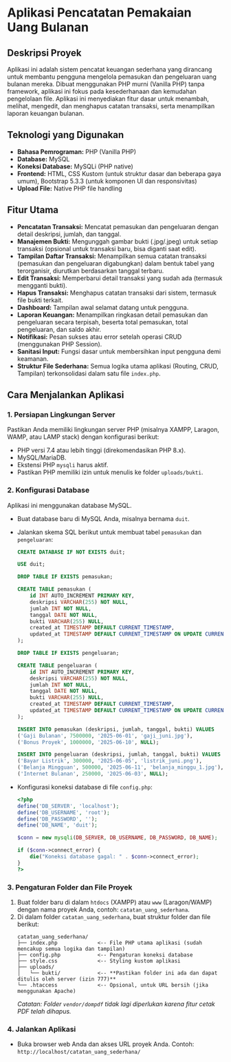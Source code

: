 # Aplikasi Pencatatan Pemakaian Uang Bulanan

## Deskripsi Proyek
Aplikasi ini adalah sistem pencatat keuangan sederhana yang dirancang untuk membantu pengguna mengelola pemasukan dan pengeluaran uang bulanan mereka. Dibuat menggunakan PHP murni (Vanilla PHP) tanpa framework, aplikasi ini fokus pada kesederhanaan dan kemudahan pengelolaan file. Aplikasi ini menyediakan fitur dasar untuk menambah, melihat, mengedit, dan menghapus catatan transaksi, serta menampilkan laporan keuangan bulanan.

## Teknologi yang Digunakan
* **Bahasa Pemrograman:** PHP (Vanilla PHP)
* **Database:** MySQL
* **Koneksi Database:** MySQLi (PHP native)
* **Frontend:** HTML, CSS Kustom (untuk struktur dasar dan beberapa gaya umum), Bootstrap 5.3.3 (untuk komponen UI dan responsivitas)
* **Upload File:** Native PHP file handling

## Fitur Utama
* **Pencatatan Transaksi:** Mencatat pemasukan dan pengeluaran dengan detail deskripsi, jumlah, dan tanggal.
* **Manajemen Bukti:** Mengunggah gambar bukti (.jpg/.jpeg) untuk setiap transaksi (opsional untuk transaksi baru, bisa diganti saat edit).
* **Tampilan Daftar Transaksi:** Menampilkan semua catatan transaksi (pemasukan dan pengeluaran digabungkan) dalam bentuk tabel yang terorganisir, diurutkan berdasarkan tanggal terbaru.
* **Edit Transaksi:** Memperbarui detail transaksi yang sudah ada (termasuk mengganti bukti).
* **Hapus Transaksi:** Menghapus catatan transaksi dari sistem, termasuk file bukti terkait.
* **Dashboard:** Tampilan awal selamat datang untuk pengguna.
* **Laporan Keuangan:** Menampilkan ringkasan detail pemasukan dan pengeluaran secara terpisah, beserta total pemasukan, total pengeluaran, dan saldo akhir.
* **Notifikasi:** Pesan sukses atau error setelah operasi CRUD (menggunakan PHP Session).
* **Sanitasi Input:** Fungsi dasar untuk membersihkan input pengguna demi keamanan.
* **Struktur File Sederhana:** Semua logika utama aplikasi (Routing, CRUD, Tampilan) terkonsolidasi dalam satu file `index.php`.

## Cara Menjalankan Aplikasi

### 1. Persiapan Lingkungan Server
Pastikan Anda memiliki lingkungan server PHP (misalnya XAMPP, Laragon, WAMP, atau LAMP stack) dengan konfigurasi berikut:
* PHP versi 7.4 atau lebih tinggi (direkomendasikan PHP 8.x).
* MySQL/MariaDB.
* Ekstensi PHP `mysqli` harus aktif.
* Pastikan PHP memiliki izin untuk menulis ke folder `uploads/bukti`.

### 2. Konfigurasi Database
Aplikasi ini menggunakan database MySQL.
* Buat database baru di MySQL Anda, misalnya bernama `duit`.
* Jalankan skema SQL berikut untuk membuat tabel `pemasukan` dan `pengeluaran`:

    ```sql
    CREATE DATABASE IF NOT EXISTS duit;

    USE duit;

    DROP TABLE IF EXISTS pemasukan;

    CREATE TABLE pemasukan (
        id INT AUTO_INCREMENT PRIMARY KEY,
        deskripsi VARCHAR(255) NOT NULL,
        jumlah INT NOT NULL,
        tanggal DATE NOT NULL,
        bukti VARCHAR(255) NULL,
        created_at TIMESTAMP DEFAULT CURRENT_TIMESTAMP,
        updated_at TIMESTAMP DEFAULT CURRENT_TIMESTAMP ON UPDATE CURRENT_TIMESTAMP
    );

    DROP TABLE IF EXISTS pengeluaran;

    CREATE TABLE pengeluaran (
        id INT AUTO_INCREMENT PRIMARY KEY,
        deskripsi VARCHAR(255) NOT NULL,
        jumlah INT NOT NULL,
        tanggal DATE NOT NULL,
        bukti VARCHAR(255) NULL,
        created_at TIMESTAMP DEFAULT CURRENT_TIMESTAMP,
        updated_at TIMESTAMP DEFAULT CURRENT_TIMESTAMP ON UPDATE CURRENT_TIMESTAMP
    );

    INSERT INTO pemasukan (deskripsi, jumlah, tanggal, bukti) VALUES
    ('Gaji Bulanan', 7500000, '2025-06-01', 'gaji_juni.jpg'),
    ('Bonus Proyek', 1000000, '2025-06-10', NULL);

    INSERT INTO pengeluaran (deskripsi, jumlah, tanggal, bukti) VALUES
    ('Bayar Listrik', 300000, '2025-06-05', 'listrik_juni.png'),
    ('Belanja Mingguan', 500000, '2025-06-11', 'belanja_minggu_1.jpg'),
    ('Internet Bulanan', 250000, '2025-06-03', NULL);
    ```
* Konfigurasi koneksi database di file `config.php`:

    ```php
    <?php
    define('DB_SERVER', 'localhost');
    define('DB_USERNAME', 'root');
    define('DB_PASSWORD', '');    
    define('DB_NAME', 'duit');

    $conn = new mysqli(DB_SERVER, DB_USERNAME, DB_PASSWORD, DB_NAME);

    if ($conn->connect_error) {
        die("Koneksi database gagal: " . $conn->connect_error);
    }
    ?>
    ```

### 3. Pengaturan Folder dan File Proyek
1.  Buat folder baru di dalam `htdocs` (XAMPP) atau `www` (Laragon/WAMP) dengan nama proyek Anda, contoh: `catatan_uang_sederhana`.
2.  Di dalam folder `catatan_uang_sederhana`, buat struktur folder dan file berikut:
    ```
    catatan_uang_sederhana/
    ├── index.php             <-- File PHP utama aplikasi (sudah mencakup semua logika dan tampilan)
    ├── config.php            <-- Pengaturan koneksi database
    ├── style.css             <-- Styling kustom aplikasi
    ├── uploads/
    │   └── bukti/            <-- **Pastikan folder ini ada dan dapat ditulis oleh server (izin 777)**
    └── .htaccess             <-- Opsional, untuk URL bersih (jika menggunakan Apache)
    ```
    *Catatan: Folder `vendor/dompdf` tidak lagi diperlukan karena fitur cetak PDF telah dihapus.*

### 4. Jalankan Aplikasi
* Buka browser web Anda dan akses URL proyek Anda. Contoh: `http://localhost/catatan_uang_sederhana/`
